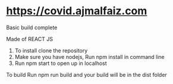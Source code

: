 # https://covid.ajmalfaiz.com
Basic build complete


Made of REACT JS

1. To install clone the repository
2. Make sure you have nodejs, Run npm install in command line
3. Run npm start to open up in localhost

To build
Run npm run build
and your build will be in the dist folder
